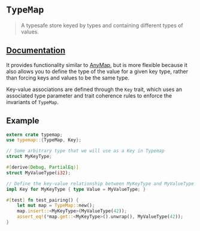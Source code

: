 # `TypeMap`

> A typesafe store keyed by types and containing different types of values.

## [Documentation](https://crates.fyi/crates/typemap/0.3.3)

It provides functionality similar to [AnyMap](https://github.com/chris-morgan/anymap), but is more flexible because it
also allows you to define the type of the value for a given key type, rather than forcing keys and values to be the same type.

Key-value associations are defined through the `Key` trait, which uses an
associated type parameter and trait coherence rules to enforce the invariants
of `TypeMap`.

## Example

```rust
extern crate typemap;
use typemap::{TypeMap, Key};

// Some arbitrary type that we will use as a Key in Typemap
struct MyKeyType;

#[derive(Debug, PartialEq)]
struct MyValueType(i32);

// Define the key-value relationship between MyKeyType and MyValueType
impl Key for MyKeyType { type Value = MyValueType; }

#[test] fn test_pairing() {
    let mut map = TypeMap::new();
    map.insert::<MyKeyType>(MyValueType(42));
    assert_eq!(*map.get::<MyKeyType>().unwrap(), MyValueType(42));
}
```

